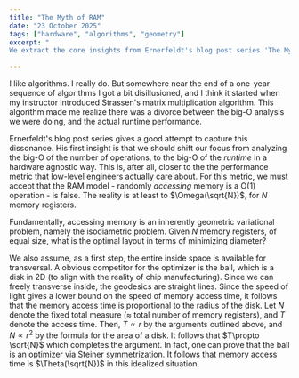 ```yaml
---
title: "The Myth of RAM"
date: "23 October 2025"
tags: ["hardware", "algorithms", "geometry"]
excerpt: "
We extract the core insights from Ernerfeldt's blog post series 'The Myth of RAM', and present a link between his ideas and the isodiametric problem."

---
```


I like algorithms. I really do. But somewhere near the end of a one-year sequence of algorithms I got a bit disillusioned, and I think it started when my instructor introduced Strassen's matrix multiplication algorithm. This algorithm made me realize there was a divorce between the big-O analysis we were doing, and the actual runtime performance.

Ernerfeldt's blog post series gives a good attempt to capture this dissonance. His first insight is that we should shift our focus from analyzing the big-O of the number of operations, to the big-O of the _runtime_ in a hardware agnostic way. This is, after all, closer to the the performance metric that low-level engineers actually care about. For this metric, we must accept that the RAM model - randomly _accessing_ memory is a O(1) operation - is false. The reality is at least to $\Omega(\sqrt{N})$, for $N$ memory registers.

Fundamentally, accessing memory is an inherently geometric variational problem, namely the isodiametric problem. Given $N$ memory registers, of equal size, what is the optimal layout in terms of minimizing diameter?

We also assume, as a first step, the entire inside space is available for transversal. A obvious competitor for the optimizer is the ball, which is a disk in 2D (to align with the reality of chip manufacturing). Since we can freely transverse inside, the geodesics are straight lines. Since the speed of light gives a lower bound on the speed of memory access time, it follows that the memory access time is proportional to the radius of the disk. Let $N$ denote the fixed total measure ($\approx$ total number of memory registers), and $T$ denote the access time. Then, $T\propto r$ by the arguments outlined above, and $N\propto r^2$ by the formula for the area of a disk. It follows that $T\propto \sqrt{N}$ which completes the argument. In fact, one can prove that the ball is an optimizer via Steiner symmetrization. It follows that memory access time is $\Theta(\sqrt{N})$ in this idealized situation.
